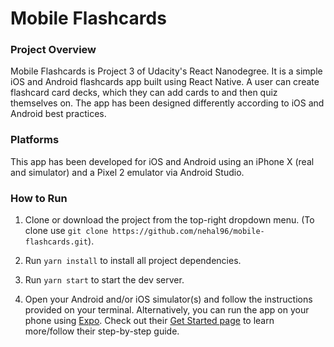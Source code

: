 # Mobile Flashcards

### Project Overview
Mobile Flashcards is Project 3 of Udacity's React Nanodegree. It is a simple iOS and Android flashcards app built using React Native. A user can create flashcard card decks, which they can add cards to and then quiz themselves on. The app has been designed differently according to iOS and Android best practices.

### Platforms

This app has been developed for iOS and Android using an iPhone X (real and simulator) and a Pixel 2 emulator via Android Studio.

### How to Run

1. Clone or download the project from the top-right dropdown menu. (To clone use `git clone https://github.com/nehal96/mobile-flashcards.git`).

2. Run `yarn install` to install all project dependencies.

3. Run `yarn start` to start the dev server.

4. Open your Android and/or iOS simulator(s) and follow the instructions provided on your terminal. Alternatively, you can run the app on your phone using [Expo](https://expo.io/). Check out their [Get Started page](https://expo.io/learn) to learn more/follow their step-by-step guide.
